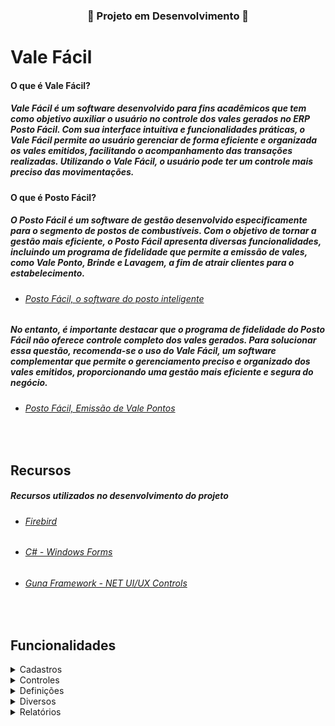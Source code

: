 <div align="Center">

### 🚧 Projeto em Desenvolvimento 🚧

</div>

# Vale Fácil

#### O que é Vale Fácil?

##### Vale Fácil é um software desenvolvido para fins acadêmicos que tem como objetivo auxiliar o usuário no controle dos vales gerados no ERP Posto Fácil. Com sua interface intuitiva e funcionalidades práticas, o Vale Fácil permite ao usuário gerenciar de forma eficiente e organizada os vales emitidos, facilitando o acompanhamento das transações realizadas. Utilizando o Vale Fácil, o usuário pode ter um controle mais preciso das movimentações.

#### O que é Posto Fácil?

##### O Posto Fácil é um software de gestão desenvolvido especificamente para o segmento de postos de combustíveis. Com o objetivo de tornar a gestão mais eficiente, o Posto Fácil apresenta diversas funcionalidades, incluindo um programa de fidelidade que permite a emissão de vales, como Vale Ponto, Brinde e Lavagem, a fim de atrair clientes para o estabelecimento.

- ###### [Posto Fácil, o software do posto inteligente](https://youtu.be/dIkYSVDhDxo)

##### No entanto, é importante destacar que o programa de fidelidade do Posto Fácil não oferece controle completo dos vales gerados. Para solucionar essa questão, recomenda-se o uso do Vale Fácil, um software complementar que permite o gerenciamento preciso e organizado dos vales emitidos, proporcionando uma gestão mais eficiente e segura do negócio.

- ###### [Posto Fácil, Emissão de Vale Pontos](https://share.linx.com.br/pages/viewpage.action?pageId=27131284)

<br>

## Recursos   
      
##### Recursos utilizados no desenvolvimento do projeto

- ###### [Firebird](https://www.firebirdsql.org/en/documentation/)
- ###### [C# - Windows Forms](https://docs.microsoft.com/pt-br/dotnet/csharp/)
- ###### [Guna Framework - NET UI/UX Controls](https://gunaui.com/)

<br>

## Funcionalidades

<details> <summary> Cadastros </summary>

- [ ] Cadastro de Produtos
- [ ] Cadastro de Usuários

</details>

<details> <summary> Controles </summary>

 - [x] Movimento Geral
      - [x] Consulta do movimento geral que foi gerado na/nas empresas.
 - [ ] Resgate de Pontos
      - [ ] Resgate de produtos com base nos pontos gerados.
 - [ ] Promo Tenda
      - [ ] Sorteio de clientes com base no CPF.

</details>


<details> <summary> Definições </summary>

- [ ] Definições de Email

</details>

<details> <summary> Diversos </summary>

- [x] Configurador
      - [x] Aplicação independente, responsável por gerenciar a configuração dos bancos de dados. 
- [ ] Instalador
- [ ] Logs

</details>

<details> <summary> Relatórios </summary>

- [ ] Extrato Geral

</details>






